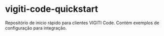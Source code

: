 # vigiti-code-quickstart
Repositório de início rápido para clientes VIGITI Code. Contém exemplos de configuração para integração.
